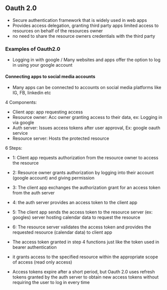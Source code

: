 ## Oauth 2.0
- Secure authentication framework that is widely used in web apps
- Provides access delegation, granting third party apps limited access to resources on behalf of the resources owner
- no need to share the resource owners credentials with the third party

### Examples of Oauth2.0 
- Logging in with google / Many websites and apps offer the option to log in using your google account

#### Connecting apps to social media accounts 
- Many apps can be connected to accounts on social media platforms like IG, FB, linkedin etc

4 Components: 
- Client app: app requesting access
- Resource owner: Acc owner granting access to their data, ex: Logging in via google
- Auth server: Issues access tokens after user approval, Ex: google oauth service
- Resource server: Hosts the protected resource

6 Steps: 
- 1: Client app requests authorization from the resource owner to access the resource
- 2: Resource owner grants authorization by logging into their account (google account) and giving permission
- 3: The client app exchanges the authorization grant for an access token from the auth server
- 4: the auth server provides an access token to the client app
- 5: The client app sends the access token to the resource server (ex: googles) server hosting calendar data to request the resource
- 6: The resource server validates the access token and provides the requested resource (calendar data) to client app

- The access token granted in step 4 functions just like the token used in bearer authentication
- it grants access to the specified resource within the appropriate scope of access (read only access)
- Access tokens expire after a short period, but Oauth 2.0 uses refresh tokens granted by the auth server to obtain new access tokens without requiring the user to log in every time 
